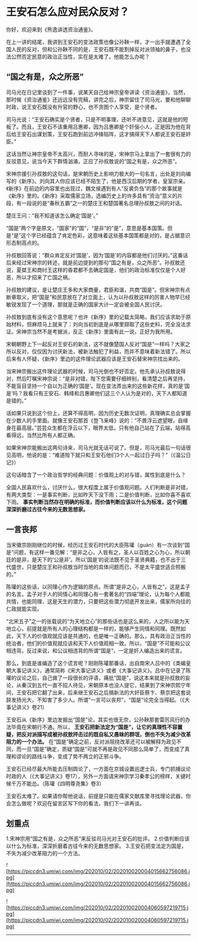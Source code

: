 # 王安石怎么应对民众反对？

你好，欢迎来到《熊逸讲透资治通鉴》。

在上一讲的结尾，我讲到王安石的变法政策也像公孙鞅一样，才一出手就遭遇了全国人民的反对，但和公孙鞅不同的是，王安石既不能割掉反对派领袖的鼻子，也没法公然否定民意的政治正当性，实在是太难了。他能怎么办呢？

## “国之有是，众之所恶”

司马光在日记里谈到了一件事，说某天自己给神宗皇帝讲读《资治通鉴》，当然，那时候《资治通鉴》还远远没有完稿，讲完之后，神宗留住了司马光，要和他聊聊时政，说王安石既没有升官的野心，也不贪图个人享受，是个贤者。

司马光说：“王安石确实是个贤者，只是不明事理，还听不进意见，这就是他的短板了。而且，王安石不该重用吕惠卿，因为吕惠卿是个奸佞小人，正是因为他在背后给王安石出谋划策，王安石跑到前边冲锋陷阵，这才搞得天下人都说王安石是奸臣。”

这话当然让神宗皇帝不太高兴，而耐人寻味的是，宋神宗马上拿出了一套很有力的反驳意见，说当今天下群情汹涌，正应了孙叔敖说的“国之有是，众之所恶”。

宋神宗援引孙叔敖的这句话，是宋朝历史上影响力极大的一句名言，出处是刘向编写的《新序》。刘向其人你应该已经不陌生了，他是西汉后期的学者，皇室宗亲。《新序》在前边的内容里也出现过，魏文侯遇到有人“反裘负刍”的那个故事就是《新序》里的。《新序》采取儒家立场，选编历史上的许多具有“资治”意义的片段，有一段说的是“春秋五霸”之一的楚庄王和楚国著名总理孙叔敖之间的对话。

楚庄王问：“我不知道该怎么确定‘国是’。”

“国是”两个字是原文，“国家”的“国”，“是非”的“是”，意思是基本国策。但是“是”这个字已经蕴含了肯定色彩，这意味着这些基本国策都是对的，是占据意识形态制高点的。

孙叔敖回答说：“群众肯定反对‘国是’，因为‘国是’的内容都是他们讨厌的。”这番话后来经过宋神宗的转述，就是前边提到的那句“国之有是，众之所恶”。孙叔敖还说，夏桀王和商纣王这样的昏君都不去确定国是，他们的政治标准仅仅是个人好恶，所以才招来了亡国之祸。

孙叔敖的建议，是让楚庄王多和大家商量，君臣和谐，共商“国是”。但宋神宗有点断章取义，把“国是”和民意放在了对立面上，认为以孙叔敖这样的厉害人物早已经敏锐发现了一个道理，那就是正确的国家大计一定会被全国人民讨厌。

孙叔敖到底有没有这个意思呢？也许《新序》里的记载太简略，我们应该求助于原始材料，但麻烦马上就来了：刘向当初到底是从哪里撷取了这些史料，完全没法求证。宋神宗当然不是考据派，反正《新序》里面有此一说，正好为我所用。

宋朝朝野上下一起反对王安石的新法，这不就像楚国人反对“国是”一样吗？大家之所以反对，仅仅因为讨厌新法，被新法触犯了利益，而并不意味着新法错了。所以后来有人怀疑，《新序》里边的这件理论武器应该是王安石替宋神宗找出来的。

当宋神宗搬出这件理论武器的时候，司马光倒也不好否定。他先承认孙叔敖说得对，然后叮嘱宋神宗说：“是非对错，陛下您需要仔细辨别，看清楚之后再坚持，不能盲目坚持一个自以为正确的‘国是’。现在变法弄出来的这些新花样，真的是‘国是’吗？我看只有王安石、韩绛和吕惠卿他们这三个人认为是对的，天下人都知道是错的。”

话如果只说到这个份上，还算不得高明，因为历史无数次证明，真理确实总会掌握在少数人的手里面。就像王安石那首《登飞来峰》说的：“不畏浮云遮望眼，自缘身在最高层。”芸芸众生都在浮云以下，眼界太低，只有他自己站在了云端，站得高看得远，当然比所有人都正确。

如果宋神宗能搬出这两句诗来，司马光就无话可说了。但是，司马光最后一句话很见高明，他说的是：“难道陛下就只和王安石他们3个人一起过日子吗？”（《温公日记》）

这句话暗含了一个政治哲学的经典问题：价值观上的对与错，属性到底是什么？

全国人民喜欢什么，讨厌什么，很大程度上属于价值观问题。人们判断是非对错，有两大类型：一是事实判断，比如昨天下没下雨；二是价值判断，比如你喜不喜欢下雨。 **事实判断当然存在明确的标准，而价值判断应该以什么为标准，这个问题深深折磨过古往今来的无数思想家。**

## 一言丧邦

当宋徽宗刚刚继位的时候，经历过王安石时代的大臣陈瓘（guàn）有一次谈到“国是”问题，有这样一番见解：“是非之心，人皆有之，圣人以百姓之心为心，所以朝廷的是非，是天下的‘公是非’。所以‘国是’的说法既不见于圣贤典籍，也不出于三代盛世，只是楚庄王和孙叔敖当时当地的具体问题而已，不是太平盛世适合照搬的。”

陈瓘的这些话，以同理心作为逻辑的原点。所谓“是非之心，人皆有之”，这是孟子的名言。孟子对于人的同情心和同理心有一套著名的“四端”理论，认为每个人都能共情，也能同理，这是天生的潜力，只要把这些潜力彻底开发出来，儒家所向往的仁政就能实现。

“北宋五子”之一的张载说的“为天地立心”的那些话也是这么来的，人之所以能为天地立心，前提就是所有人的心理结构都是一样的，能够产生同情和同理。既然如此，天下人的价值观就应该是共通的，也是唯一正确的。那么，具有政治正当性的统治者，他们的价值观就应该和天下人价值观相一致。所以，“国是”不可能和公议相违背。反过来说，和公议相违背的所谓“国是”，一定是奸人编造出来的谎言。

那么，到底是谁编造了这个谎言呢？刚刚陈瓘那番话，出自南宋人吕中的《类编皇朝大事记讲义》，通常简称《宋大事记讲义》或者《大事记讲义》。吕中在记录了陈瓘的议论之后，自己做了一段很长的评语，痛批“国是”，说这本来就是孙叔敖的妄论，从秦汉到五代一直不招人待见，宋朝原本也没人提它，结果到了宋神宗熙宁年间，王安石把它翻了出来，后来继王安石之后搞新法的大奸臣蔡卞、蔡京把这套说辞发扬光大，不知害了多少人。所谓“一言可以丧邦”，“国是”论完全当得起。（《大事记讲义》卷21）

王安石从《新序》里边发掘出“国是”论，其实也很无奈，公孙鞅那套雷厉风行的办法毕竟在宋朝行不通。所以， **王安石把新法定为“国是”，让它的真理性不容置疑，把反对派描写成被孙叔敖抨击过的既自私又愚昧的群氓，倒也不失为减少改革阻力的一个办法。** 在“国是”确定之前，反对派阻挠改革还可以被解释为政见不同，而一旦“国是”确定，质疑“国是”可就不再是政见不同那么简单了，而变成了真理和谬论的路线斗争，变成了势不两立的正邪斗争。

王安石已经尽最大所能去压制舆论了，一方面在京城设置巡逻士兵，专门抓捕议论时政的人（《大事记讲义》卷17），另外一方面请宋神宗学习秦孝公的榜样，关键时候千万不能怂。（陈瓘《四明尊尧集》卷3）

王安石太难了。如果请你帮他说话，前提是只能在儒家文献库里寻找理论武器，你会怎么做呢？欢迎在留言区写下你的看法，我们下一讲再谈。

## 划重点

1.宋神宗用“国之有是，众之所恶”来反驳司马光对王安石的批评。
2.价值判断应该以什么为标准，深深折磨着古往今来的无数思想家。
3.王安石把变法定为国是，不失为减少改革阻力的一个方法。

![https://piccdn3.umiwi.com/img/202010/02/202010020004015662756086.jpg](https://piccdn3.umiwi.com/img/202010/02/202010020004015662756086.jpg)

![https://piccdn3.umiwi.com/img/202010/02/202010020004060597219715.jpg](https://piccdn3.umiwi.com/img/202010/02/202010020004060597219715.jpg)

---
